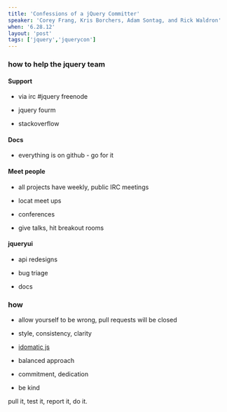 ```yaml
---
title: 'Confessions of a jQuery Committer'
speaker: 'Corey Frang, Kris Borchers, Adam Sontag, and Rick Waldron'
when: '6.28.12'
layout: 'post'
tags: ['jquery','jquerycon']
---
```


### how to help the jquery team

#### Support

* via irc #jquery freenode

* jquery fourm

* stackoverflow

#### Docs

* everything is on github - go for it

#### Meet people

* all projects have weekly, public IRC meetings

* locat meet ups

* conferences

* give talks, hit breakout rooms

#### jqueryui

* api redesigns

* bug triage

* docs

### how

* allow yourself to be wrong, pull requests will be closed

* style, consistency, clarity

* [idomatic js](https://github.com/rwldrn/idiomatic.js/)

* balanced approach

* commitment, dedication

* be kind

pull it, test it, report it, do it.








